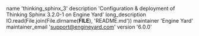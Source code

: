 
name 'thinking_sphinx_3'
description 'Configuration & deployment of Thinking Sphinx 3.2.0-1 on Engine Yard'
long_description IO.read(File.join(File.dirname(__FILE__), 'README.md'))
maintainer 'Engine Yard'
maintainer_email 'support@engineyard.com'
version '6.0.0'
